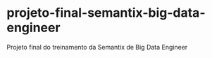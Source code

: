 # projeto-final-semantix-big-data-engineer
Projeto final do treinamento da Semantix de Big Data Engineer
